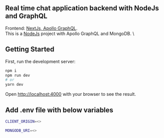 ## Real time chat application backend with NodeJs and GraphQL

Frontend: [NextJs, Apollo GraphQL](https://github.com/yashp8/imessage-next/).\
This is a [NodeJs](https://nodejs.org/) project with Apollo GraphQL and MongoDB. \

## Getting Started

First, run the development server:

```bash
npm i
npm run dev
# or
yarn dev
```

Open [http://localhost:4000](http://localhost:4000) with your browser to see the result.

## Add .env file with below variables

```bash
CLIENT_ORIGIN=<>

MONGODB_URI=<>
```
